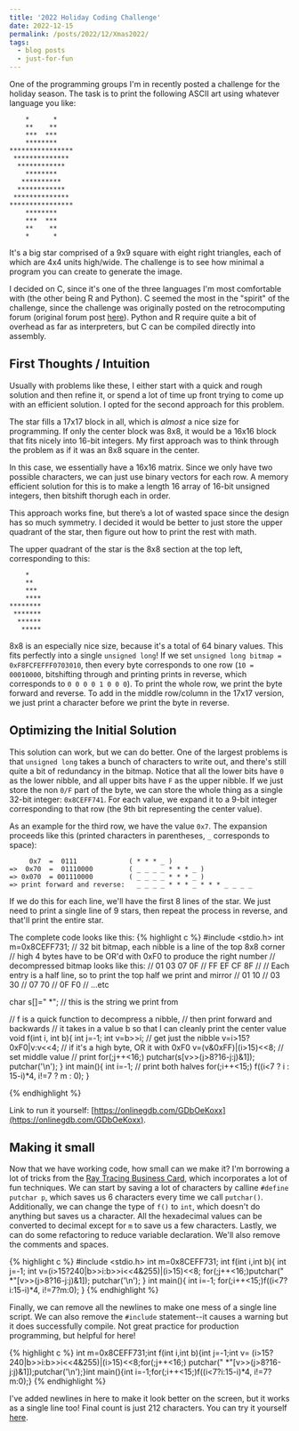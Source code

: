 ```yaml
---
title: '2022 Holiday Coding Challenge'
date: 2022-12-15
permalink: /posts/2022/12/Xmas2022/
tags:
  - blog posts
  - just-for-fun
---
```


One of the programming groups I'm in recently posted a challenge for the holiday season. The task is to print the following ASCII art using whatever language you like:

```
    *      *    
    **    **    
    ***  ***    
    ********    
****************
 ************** 
  ************  
    ********    
   **********   
  ************  
 ************** 
****************
    ********    
    ***  ***    
    **    **    
    *      *  
```

It's a big star comprised of a 9x9 square with eight right triangles, each of which are 4x4 units high/wide. The challenge is to see how minimal a program you can create to generate the image.

I decided on C, since it's one of the three languages I'm most comfortable with (the other being R and Python). C seemed the most in the "spirit" of the challenge, since the challenge was originally posted on the retrocomputing forum (original forum post [here](https://retrocomputingforum.com/t/vintage-computing-christmas-challenge-2022-vc-2022/3021?fbclid=IwAR0np9ULMoiadx24sCeQgCkfim1A4ocXBcnRafvzoykkqv2lQB13lf0b27w)). Python and R require quite a bit of overhead as far as interpreters, but C can be compiled directly into assembly.

First Thoughts / Intuition
--------

Usually with problems like these, I either start with a quick and rough solution and then refine it, or spend a lot of time up front trying to come up with an efficient solution. I opted for the second approach for this problem.

The star fills a 17x17 block in all, which is *almost* a nice size for programming. If only the center block was 8x8, it would be a 16x16 block that fits nicely into 16-bit integers. My first approach was to think through the problem as if it was an 8x8 square in the center.

In this case, we essentially have a 16x16 matrix. Since we only have two possible characters, we can just use binary vectors for each row. A memory efficient solution for this is to make a length 16 array of 16-bit unsigned integers, then bitshift thorugh each in order.

This approach works fine, but there’s a lot of wasted space since the design has so much symmetry. I decided it would be better to just store the upper quadrant of the star, then figure out how to print the rest with math. 

The upper quadrant of the star is the 8x8 section at the top left, corresponding to this:
```
    *   
    **  
    *** 
    ****
********
 *******
  ******
   *****
```

8x8 is an especially nice size, because it's a total of 64 binary values. This fits perfectly into a single `unsigned long`! If we set `unsigned long bitmap = 0xF8FCFEFFF0703010`, then every byte corresponds to one row (`10 = 00010000`, bitshifting through and printing prints in reverse, which corresponds to `0 0 0 0 1 0 0 0`). To print the whole row, we print the byte forward and reverse. To add in the middle row/column in the 17x17 version, we just print a character before we print the byte in reverse.

Optimizing the Initial Solution
----------

This solution can work, but we can do better. One of the largest problems is that `unsigned long` takes a bunch of characters to write out, and there's still quite a bit of redundancy in the bitmap. Notice that all the lower bits have `0` as the lower nibble, and all upper bits have `F` as the upper nibble. If we just store the non `0/F` part of the byte, we can store the whole thing as a single 32-bit integer: `0x8CEFF741`. For each value, we expand it to a 9-bit integer corresponding to that row (the 9th bit representing the center value).

As an example for the third row, we have the value `0x7`. The expansion proceeds like this (printed characters in parentheses, `_` corresponds to space):
```
     0x7  =  0111             ( * * * _ )
=>  0x70  =  01110000         ( _ _ _ _ * * * _ )
=> 0x070  = 001110000         ( _ _ _ _ * * * _ )
=> print forward and reverse:   _ _ _ _ * * * _ * * * _ _ _ _ 
```
If we do this for each line, we'll have the first 8 lines of the star. We just need to print a single line of 9 stars, then repeat the process in reverse, and that'll print the entire star.

The complete code looks like this:
{% highlight c %}
#include <stdio.h>
int m=0x8CEFF731; // 32 bit bitmap, each nibble is a line of the top 8x8 corner
                  // high 4 bytes have to be OR'd with 0xF0 to produce the right number
                  // decompressed bitmap looks like this:
                  // 01 03 07 0F
                  // FF EF CF 8F
                  //
                  // Each entry is a half line, so to print the top half we print and mirror
                  // 01 10
                  // 03 30 
                  // 07 70
                  // 0F F0 
                  // ...etc 
                  
char s[]=" *";    // this is the string we print from

// f is a quick function to decompress a nibble, 
// then print forward and backwards
// it takes in a value b so that I can cleanly print the center value
void f(int i, int b){
    int j=-1;
    int v=b>>i; // get just the nibble
    v=i>15?0xF0|v:v<<4; // if it's a high byte, OR it with 0xF0
    v=(v&0xFF)|(i>15)<<8; // set middle value
    // print 
    for(;j++<16;)
        putchar(s[v>>(j>8?16-j:j)&1]);
    putchar('\n');
}
int main(){
    int i=-1;
    // print both halves
    for(;i++<15;)
        f((i<7 ? i : 15-i)*4, i!=7 ? m : 0);
}

{% endhighlight %}

Link to run it yourself: [https://onlinegdb.com/GDbOeKoxx](https://onlinegdb.com/GDbOeKoxx).

Making it small
---------

Now that we have working code, how small can we make it? I'm borrowing a lot of tricks from the [Ray Tracing Business Card](https://fabiensanglard.net/rayTracing_back_of_business_card/), which incorporates a lot of fun techniques. We can start by saving a lot of characters by calline `#define putchar p`, which saves us 6 characters every time we call `putchar()`. Additionally, we can change the type of `f()` to `int`, which doesn't do anything but saves us a character. All the hexadecimal values can be converted to decimal except for `m` to save us a few characters. Lastly, we can do some refactoring to reduce variable declaration. We'll also remove the comments and spaces.

{% highlight c %}
#include <stdio.h>
int m=0x8CEFF731; 
int f(int i,int b){
    int j=-1;
    int v=(i>15?240|b>>i:b>>i<<4&255)|(i>15)<<8;
    for(;j++<16;)putchar(" *"[v>>(j>8?16-j:j)&1]);
    putchar('\n');
}
int main(){
    int i=-1;
    for(;i++<15;)f((i<7?i:15-i)*4, i!=7?m:0);
}
{% endhighlight %}

Finally, we can remove all the newlines to make one mess of a single line script. We can also remove the `#include` statement--it causes a warning but it does successfully compile. Not great practice for production programming, but helpful for here!

{% highlight c %}
int m=0x8CEFF731;int f(int i,int b){int j=-1;int v=
(i>15?240|b>>i:b>>i<<4&255)|(i>15)<<8;for(;j++<16;)
putchar(" *"[v>>(j>8?16-j:j)&1]);putchar('\n');}int 
main(){int i=-1;for(;i++<15;)f((i<7?i:15-i)*4, i!=7?m:0);}
{% endhighlight %}

I've added newlines in here to make it look better on the screen, but it works as a single line too! Final count is just 212 characters.
You can try it yourself [here](https://onlinegdb.com/NdIgiSYbA).



